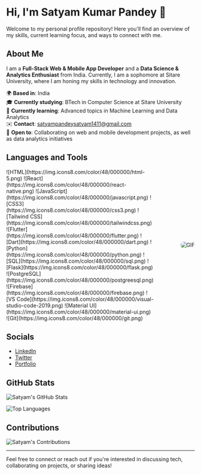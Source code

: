 # Hi, I'm Satyam Kumar Pandey 👋

Welcome to my personal profile repository! Here you'll find an overview of my skills, current learning focus, and ways to connect with me.


## About Me

I am a **Full-Stack Web & Mobile App Developer** and a **Data Science & Analytics Enthusiast** from India. Currently, I am a sophomore at Sitare University, where I am honing my skills in technology and innovation.

🌍 **Based in**: India  
🎓 **Currently studying**: BTech in Computer Science at Sitare University  
🧠 **Currently learning**: Advanced topics in Machine Learning and Data Analytics  
✉️ **Contact**: [satyampandeysatyam1411@gmail.com](mailto:satyampandeysatyam1411@gmail.com)  
🤝 **Open to**: Collaborating on web and mobile development projects, as well as data analytics initiatives  

## Languages and Tools

<div style="display: flex; align-items: center;">
  <!-- Left column: Languages and Tools -->
  <div style="flex: 50%;">
    ![HTML](https://img.icons8.com/color/48/000000/html-5.png) ![React](https://img.icons8.com/color/48/000000/react-native.png) ![JavaScript](https://img.icons8.com/color/48/000000/javascript.png)  
    ![CSS3](https://img.icons8.com/color/48/000000/css3.png) ![Tailwind CSS](https://img.icons8.com/color/48/000000/tailwindcss.png) ![Flutter](https://img.icons8.com/color/48/000000/flutter.png)  
    ![Dart](https://img.icons8.com/color/48/000000/dart.png) ![Python](https://img.icons8.com/color/48/000000/python.png) ![SQL](https://img.icons8.com/color/48/000000/sql.png)  
    ![Flask](https://img.icons8.com/color/48/000000/flask.png) ![PostgreSQL](https://img.icons8.com/color/48/000000/postgreesql.png) ![Firebase](https://img.icons8.com/color/48/000000/firebase.png)  
    ![VS Code](https://img.icons8.com/color/48/000000/visual-studio-code-2019.png) ![Material UI](https://img.icons8.com/color/48/000000/material-ui.png) ![Git](https://img.icons8.com/color/48/000000/git.png)
  </div>
  
  <!-- Right column: GIF -->
  <div style="flex: 50%; text-align: right;">
    <img src="https://user-images.githubusercontent.com/74038190/229223263-cf2e4b07-2615-4f87-9c38-e37600f8381a.gif" alt="GIF" style="max-width: 300px; border-radius: 8px;">
  </div>
</div>

## Socials

- [LinkedIn](https://www.linkedin.com/in/your-profile)  
- [Twitter](https://twitter.com/your-profile)  
- [Portfolio](https://your-portfolio-link)  

## GitHub Stats

![Satyam's GitHub Stats](https://github-readme-stats.vercel.app/api?username=satyampandey1411&show_icons=true&hide_title=true&count_private=true&hide=prs&hide_border=true&theme=radical)  

![Top Languages](https://github-readme-stats.vercel.app/api/top-langs/?username=satyampandey1411&layout=compact&hide_title=true&hide_border=true&theme=radical)  

## Contributions

![Satyam's Contributions](https://github-readme-streak-stats.herokuapp.com/?user=satyampandey1411&theme=radical&hide_border=true)  

---

Feel free to connect or reach out if you're interested in discussing tech, collaborating on projects, or sharing ideas!
